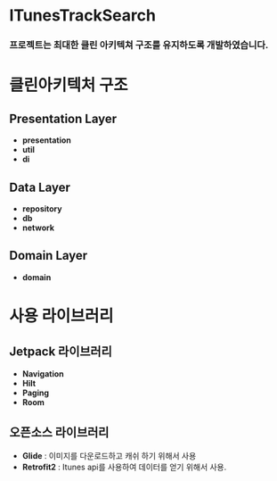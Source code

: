 # ITunesTrackSearch

### 프로젝트는 최대한 클린 아키텍쳐 구조를 유지하도록 개발하였습니다.


# 클린아키텍처 구조 
## Presentation Layer 
- **presentation**
- **util**
- **di**

## Data Layer 
- **repository**
- **db** 
- **network** 

## Domain Layer 
- **domain**

# 사용 라이브러리 

## Jetpack 라이브러리 
- **Navigation**
- **Hilt** 
- **Paging** 
- **Room** 

## 오픈소스 라이브러리
- **Glide** : 이미지를 다운로드하고 캐쉬 하기 위해서 사용 
- **Retrofit2** : Itunes api를 사용하여 데이터를 얻기 위해서 사용.
